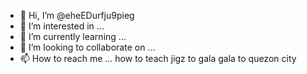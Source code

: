 - 👋 Hi, I’m @eheEDurfju9pieg
- 👀 I’m interested in ...
- 🌱 I’m currently learning ...
- 💞️ I’m looking to collaborate on ...
- 📫 How to reach me ... how to teach jigz to gala gala to quezon city 

<!---
eheEDurfju9pieg/eheEDurfju9pieg is a ✨ special ✨ repository because its `README.md` (this file) appears on your GitHub profile.
You can click the Preview link to take a look at your changes.
--->
